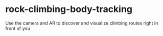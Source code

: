 # rock-climbing-body-tracking
Use the camera and AR to discover and visualize climbing routes right in front of you
